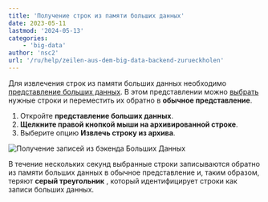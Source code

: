 ```yaml
---
title: 'Получение строк из памяти больших данных'
date: 2023-05-11
lastmod: '2024-05-13'
categories:
    - 'big-data'
author: 'nsc2'
url: '/ru/help/zeilen-aus-dem-big-data-backend-zurueckholen'
---
```


Для извлечения строк из памяти больших данных необходимо [представление больших данных](https://seatable.io/ru/docs/big-data/so-erstellen-sie-ein-big-data-ansicht/). В этом представлении можно [выбрать](https://seatable.io/ru/docs/arbeiten-mit-zeilen/mehrere-zeilen-selektieren/) нужные строки и переместить их обратно в **обычное представление**.

1. Откройте **представление больших данных**.
2. **Щелкните правой кнопкой мыши на архивированной строке**.
3. Выберите опцию **Извлечь строку из архива**.

![Получение записей из бэкенда Больших Данных](https://seatable.io/wp-content/uploads/2023/05/unarchive-rows-out-of-the-big-data-backend.png)

В течение нескольких секунд выбранные строки записываются обратно из памяти больших данных в обычное представление и, таким образом, теряют **серый треугольник** , который идентифицирует строки как записи больших данных.
